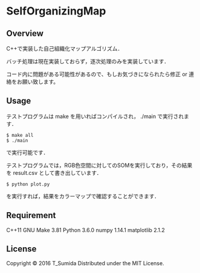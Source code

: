 # SelfOrganizingMap
## Overview
C++で実装した自己組織化マップアルゴリズム．

バッチ処理は現在実装しておらず，逐次処理のみを実装しています．

コード内に問題がある可能性があるので、もしお気づきになられたら修正 or 連絡をお願い致します。


## Usage
テストプログラムは make を用いればコンパイルされ， ./main で実行されます．
```
$ make all
$ ./main
```
で実行可能です．

テストプログラムでは，RGB色空間に対してのSOMを実行しており，その結果を result.csv として書き出しています．

```
$ python plot.py
```
を実行すれば，結果をカラーマップで確認することができます．


## Requirement
C++11
GNU Make 3.81
Python 3.6.0
numpy 1.14.1
matplotlib 2.1.2


## License
Copyright © 2016 T_Sumida Distributed under the MIT License.
